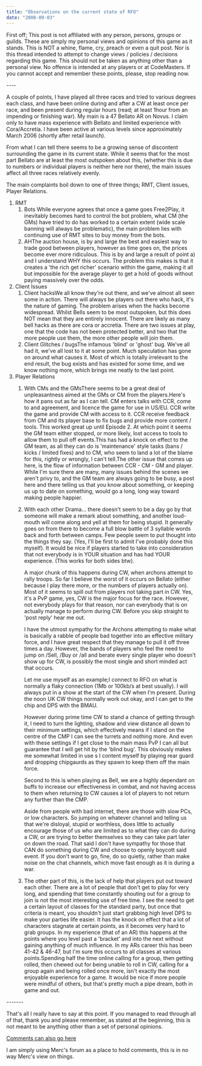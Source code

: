 ```yaml
---
title: "Observations on the current state of RFO"
date: "2008-09-03"
---
```


First off; This post is not affiliated with any person, persons, groups or guilds. These are simply my personal views and opinions of this game as it stands. This is NOT a whine, flame, cry, preach or even a quit post. Nor is this thread intended to attempt to change views / policies / decisions regarding this game. This should not be taken as anything other than a personal view. No offence is intended at any players or at CodeMasters. If you cannot accept and remember these points, please, stop reading now.

\----

A couple of points, I have played all three races and tried to various degrees each class, and have been online during and after a CW at least once per race, and been present during regular hours (read; at least 1hour from an impending or finishing war). My main is a 47 Bellato AR on Novus. I claim only to have mass experience with Bellato and limited experience with Cora/Accretia. I have been active at various levels since approximately March 2006 (shortly after retail launch).

From what I can tell there seems to be a growing sense of discontent surrounding the game in its current state. While it seems that for the most part Bellato are at least the most outspoken about this, (whether this is due to numbers or individual players is neither here nor there), the main issues affect all three races relatively evenly.

The main complaints boil down to one of three things; RMT, Client issues, Player Relations.

1. RMT
    1. Bots While everyone agrees that once a game goes Free2Play, it inevitably becomes hard to control the bot problem, what CM (the GMs) have tried to do has worked to a certain extent (wide scale banning will always be problematic), the main problem lies with continuing use of RMT sites to buy money from the bots.
    2. AHThe auction house, is by and large the best and easiest way to trade good between players, however as time goes on, the prices become ever more ridiculous. This is by and large a result of point a) and I understand WHY this occurs. The problem this makes is that it creates a 'the rich get richer' scenario within the game, making it all but impossible for the average player to get a hold of goods without paying massively over the odds.
2. Client Issues
    1. Client hacksWe all know they're out there, and we've almost all seen some in action. There will always be players out there who hack, it's the nature of gaming. The problem arises when the hacks become widespread. Whilst Bells seem to be most outspoken, but this does NOT mean that they are entirely innocent. There are likely as many bell hacks as there are cora or accretia. There are two issues at play, one that the code has not been protected better, and two that the more people use them, the more other people will join them.
    2. Client Glitches / bugsThe infamous 'blind' or 'ghost' bug. We've all had it, we've all lost to it at some point. Much speculation has gone on around what causes it. Most of which is totally irrelevant to the end result, the bug exists and has existed for some time, and we know nothing more, which brings me neatly to the last point.
3. Player Relations
    1. With CMs and the GMsThere seems to be a great deal of unpleasantness aimed at the GMs or CM from the players.Here's how it pans out as far as I can tell. CM enters talks with CCR, come to and agreement, and licence the game for use in US/EU. CCR write the game and provide CM with access to it. CCR receive feedback from CM and its player base to fix bugs and provide more content / tools. This worked great up until Episode 2. At which point it seems the GM team either stopped, or more likely, lost access to tools to allow them to pull off events.This has had a knock on effect to the GM team, as all they can do is 'maintenance' style tasks (bans / kicks / limited fixes) and to CM, who seem to land a lot of the blame for this, rightly or wrongly, I can't tell.The other issue that comes up here, is the flow of information between CCR - CM - GM and player. While I'm sure there are many, many issues behind the scenes we aren't privy to, and the GM team are always going to be busy, a post here and there telling us that you know about something, or keeping us up to date on something, would go a long, long way toward making people happier.
    2. With each other Drama... there doesn't seem to be a day go by that someone will make a remark about something, and another loud-mouth will come along and yell at them for being stupid. It generally goes on from there to become a full blow battle of 3 syllable words back and forth between camps. Few people seem to put thought into the things they say. (Yes, I'll be first to admit I've probably done this myself). It would be nice if players started to take into consideration that not everybody is in YOUR situation and has had YOUR experience. (This works for both sides btw).
        
        A major chunk of this happens during CW, when archons attempt to rally troops. So far I believe the worst of it occurs on Bellato (either because I play there more, or the numbers of players actually on). Most of it seems to spill out from players not taking part in CW. Yes, it's a PvP game, yes, CW is the major focus for the race. However, not everybody plays for that reason, nor can everybody that is on actually manage to perform during CW. Before you skip straight to 'post reply' hear me out.
        
        I have the utmost sympathy for the Archons attempting to make what is basically a rabble of people bad together into an effective military force, and I have great respect that they manage to pull it off three times a day. However, the bands of players who feel the need to jump on /Sell, /Buy or /all and berate every single player who doesn't show up for CW, is possibly the most single and short minded act that occurs.
        
        Let me use myself as an example;I connect to RFO on what is normally a flaky connection (1Mb or 100kb/s at best usually). I will always put in a show at the start of the CW when I'm present. During the noon UK CW things normally work out okay, and I can get to the chip and DPS with the BMAU.
        
        However during prime time CW to stand a chance of getting through it, I need to turn the lighting, shadow and view distance all down to their minimum settings, which effectively means if I stand on the centre of the CMP I can see the turrets and nothing more. And even with these settings if I get close to the main mass PvP I can all but guarantee that I will get hit by the 'blind bug'. This obviously makes me somewhat limited in use s I content myself by playing rear guard and dropping chipgaurds as they spawn to keep them off the main force.
        
        Second to this is when playing as Bell, we are a highly dependant on buffs to increase our effectiveness in combat, and not having access to them when returning to CW causes a lot of players to not return any further than the CMP.
        
        Aside from people with bad internet, there are those with slow PCs, or low characters. So jumping on whatever channel and telling us that we're disloyal, stupid or worthless, does little to actually encourage those of us who are limited as to what they can do during a CW, or are trying to better themselves so they can take part later on down the road. That said I don't have sympathy for those that CAN do something during CW and choose to openly boycott said event. If you don't want to go, fine, do so quietly, rather than make noise on the chat channels, which move fast enough as it is during a war.
    3. The other part of this, is the lack of help that players put out toward each other. There are a lot of people that don't get to play for very long, and spending that time constantly shouting out for a group to join is not the most interesting use of free time. I see the need to get a certain layout of classes for the standard party, but once that criteria is meant, you shouldn't just start grabbing high level DPS to make your parties life easier. It has the knock on effect that a lot of characters stagnate at certain points, as it becomes very hard to grab groups. In my experience (that of an AR) this happens at the points where you level past a 'bracket' and into the next without gaining anything of much influence. In my ARs career this has been 41-42 & 46-47, but I'm sure this occurs to all classes at various points.Spending half the time online calling for a group, then getting rolled, then chewed out for being unable to roll in CW, calling for a group again and being rolled once more, isn't exactly the most enjoyable experience for a game. It would be nice if more people were mindful of others, but that's pretty much a pipe dream, both in game and out.

\-------

That's all I really have to say at this point. If you managed to read through all of that, thank you and please remember, as stated at the beginning, this is not meant to be anything other than a set of personal opinions.

[Comments can also go here](http://www.merc-inc.co.uk/forum/viewtopic.php?f=2&t=79)

I am simply using Merc's forum as a place to hold comments, this is in no way Merc's view on things.
